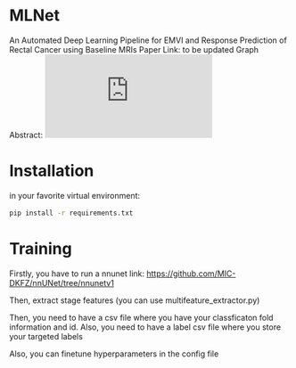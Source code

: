 # MLNet
An Automated Deep Learning Pipeline for EMVI and Response Prediction of Rectal Cancer using Baseline MRIs
Paper Link: to be updated
Graph Abstract:
![](https://github.com/Liiiii2101/MLNet/blob/main/graph_abstract.pdf)


# Installation

in your favorite virtual environment:

```bash
pip install -r requirements.txt
```

# Training

Firstly, you have to run a nnunet link: https://github.com/MIC-DKFZ/nnUNet/tree/nnunetv1

Then, extract stage features (you can use multifeature_extractor.py)

Then, you need to have a csv file where you have your classficaton fold information and id. Also, you need to have a label csv file where you store your targeted labels

Also, you can finetune hyperparameters in the config file



 
